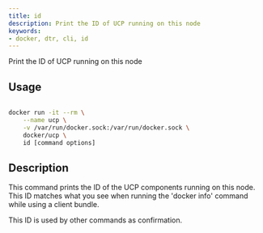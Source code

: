 ```yaml
---
title: id
description: Print the ID of UCP running on this node
keywords:
- docker, dtr, cli, id
---
```


Print the ID of UCP running on this node

## Usage

```bash

docker run -it --rm \
    --name ucp \
    -v /var/run/docker.sock:/var/run/docker.sock \
    docker/ucp \
    id [command options]

```

## Description

This command prints the ID of the UCP components running on this node. This ID
matches what you see when running the 'docker info' command while using
a client bundle.

This ID is used by other commands as confirmation.

